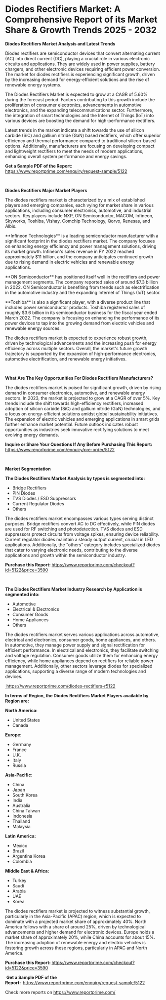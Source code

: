 <p><h1>Diodes Rectifiers Market: A Comprehensive Report of its Market Share & Growth Trends 2025 - 2032</h1></p><p><strong>Diodes Rectifiers Market Analysis and Latest Trends</strong></p>
<p><p>Diodes rectifiers are semiconductor devices that convert alternating current (AC) into direct current (DC), playing a crucial role in various electronic circuits and applications. They are widely used in power supplies, battery chargers, and other electronic devices requiring efficient power conversion. The market for diodes rectifiers is experiencing significant growth, driven by the increasing demand for energy-efficient solutions and the rise of renewable energy systems.</p><p>The Diodes Rectifiers Market is expected to grow at a CAGR of 5.60% during the forecast period. Factors contributing to this growth include the proliferation of consumer electronics, advancements in automotive electronics, and the expanding telecommunications sector. Furthermore, the integration of smart technologies and the Internet of Things (IoT) into various devices are boosting the demand for high-performance rectifiers.</p><p>Latest trends in the market indicate a shift towards the use of silicon carbide (SiC) and gallium nitride (GaN) based rectifiers, which offer superior efficiency and thermal performance compared to traditional silicon-based options. Additionally, manufacturers are focusing on developing compact and lightweight rectifiers to meet the needs of modern applications, enhancing overall system performance and energy savings.</p></p>
<p><strong>Get a Sample PDF of the Report:&nbsp;</strong> <a href="https://www.reportprime.com/enquiry/request-sample/5122?utm_campaign=2924&utm_medium=2&utm_source=Github&utm_content=ia&utm_term=19032025&utm_id=diodes-rectifiers">https://www.reportprime.com/enquiry/request-sample/5122</a></p>
<p>&nbsp;</p>
<p><strong>Diodes Rectifiers Major Market Players</strong></p>
<p><p>The diodes rectifiers market is characterized by a mix of established players and emerging companies, each vying for market share in various applications, including consumer electronics, automotive, and industrial sectors. Key players include NXP, ON Semiconductor, MACOM, Infineon, Skyworks, Toshiba, Vishay, Comchip Technology, Qorvo, Renesas, and Albis.</p><p>**Infineon Technologies** is a leading semiconductor manufacturer with a significant footprint in the diodes rectifiers market. The company focuses on enhancing energy efficiency and power management solutions, driving its market growth. Infineon's sales revenue in FY 2022 reached approximately $11 billion, and the company anticipates continued growth due to rising demand in electric vehicles and renewable energy applications.</p><p>**ON Semiconductor** has positioned itself well in the rectifiers and power management segments. The company reported sales of around $7.3 billion in 2022. ON Semiconductor is benefiting from trends such as electrification in the automotive industry and the expanding Internet of Things (IoT) sector. </p><p>**Toshiba** is also a significant player, with a diverse product line that includes power semiconductor products. Toshiba registered sales of roughly $3.6 billion in its semiconductor business for the fiscal year ended March 2022. The company is focusing on enhancing the performance of its power devices to tap into the growing demand from electric vehicles and renewable energy sources.</p><p>The diodes rectifiers market is expected to experience robust growth, driven by technological advancements and the increasing push for energy efficiency across multiple sectors. Overall, the market's future growth trajectory is supported by the expansion of high-performance electronics, automotive electrification, and renewable energy initiatives.</p></p>
<p>&nbsp;</p>
<p><strong>What Are The Key Opportunities For Diodes Rectifiers Manufacturers?</strong></p>
<p><p>The diodes rectifiers market is poised for significant growth, driven by rising demand in consumer electronics, automotive, and renewable energy sectors. In 2023, the market is projected to grow at a CAGR of over 5%. Key trends include the shift towards high-efficiency rectifiers, increased adoption of silicon carbide (SiC) and gallium nitride (GaN) technologies, and a focus on energy-efficient solutions amidst global sustainability initiatives. The expansion of electric vehicles and emerging applications in smart grids further enhance market potential. Future outlook indicates robust opportunities as industries seek innovative rectifying solutions to meet evolving energy demands.</p></p>
<p><strong>Inquire or Share Your Questions If Any Before Purchasing This Report:</strong> <a href="https://www.reportprime.com/enquiry/pre-order/5122?utm_campaign=2924&utm_medium=2&utm_source=Github&utm_content=ia&utm_term=19032025&utm_id=diodes-rectifiers">https://www.reportprime.com/enquiry/pre-order/5122</a></p>
<p>&nbsp;</p>
<p><strong>Market Segmentation</strong></p>
<p><strong>The Diodes Rectifiers Market Analysis by types is segmented into:</strong></p>
<p><ul><li>Bridge Rectifiers</li><li>PIN Diodes</li><li>TVS Diodes / ESD Suppressors</li><li>Current Regulator Diodes</li><li>Others</li></ul></p>
<p><p>The diodes rectifiers market encompasses various types serving distinct purposes. Bridge rectifiers convert AC to DC effectively, while PIN diodes are used for RF switching and photodetection. TVS diodes and ESD suppressors protect circuits from voltage spikes, ensuring device reliability. Current regulator diodes maintain a steady output current, crucial in LED applications. Additionally, the "others" category includes specialized diodes that cater to varying electronic needs, contributing to the diverse applications and growth within the semiconductor industry.</p></p>
<p><strong>Purchase this Report:&nbsp;</strong><a href="https://www.reportprime.com/checkout?id=5122&price=3590&utm_campaign=2924&utm_medium=2&utm_source=Github&utm_content=ia&utm_term=19032025&utm_id=diodes-rectifiers">https://www.reportprime.com/checkout?id=5122&price=3590</a></p>
<p>&nbsp;</p>
<p><strong>The Diodes Rectifiers Market Industry Research by Application is segmented into:</strong></p>
<p><ul><li>Automotive</li><li>Electrical & Electronics</li><li>Consumer Goods</li><li>Home Appliances</li><li>Others</li></ul></p>
<p><p>The diodes rectifiers market serves various applications across automotive, electrical and electronics, consumer goods, home appliances, and others. In automotive, they manage power supply and signal rectification for efficient performance. In electrical and electronics, they facilitate switching and voltage regulation. Consumer goods utilize them for enhancing energy efficiency, while home appliances depend on rectifiers for reliable power management. Additionally, other sectors leverage diodes for specialized applications, supporting a diverse range of modern technologies and devices.</p></p>
<p><a href="https://www.reportprime.com/diodes-rectifiers-r5122?utm_campaign=2924&utm_medium=2&utm_source=Github&utm_content=ia&utm_term=19032025&utm_id=diodes-rectifiers">&nbsp;https://www.reportprime.com/diodes-rectifiers-r5122</a></p>
<p><strong>In terms of Region, the Diodes Rectifiers Market Players available by Region are:</strong></p>
<p>
    <p> <strong> North America: </strong>
        <ul>
            <li>United States</li>
            <li>Canada</li>
        </ul>
        </p> 
    <p> <strong> Europe: </strong>
        <ul>
            <li>Germany</li>
            <li>France</li>
            <li>U.K.</li>
            <li>Italy</li>
            <li>Russia</li>
        </ul>
        </p> 
    <p> <strong> Asia-Pacific: </strong>
        <ul>
            <li>China</li>
            <li>Japan</li>
            <li>South Korea</li>
            <li>India</li>
            <li>Australia</li>
            <li>China Taiwan</li>
            <li>Indonesia</li>
            <li>Thailand</li>
            <li>Malaysia</li>
        </ul>
        </p> 
    <p> <strong> Latin America: </strong>
        <ul>
            <li>Mexico</li>
            <li>Brazil</li>
            <li>Argentina Korea</li>
            <li>Colombia</li>
        </ul>
        </p> 
    <p> <strong> Middle East & Africa: </strong>
        <ul>
            <li>Turkey</li>
            <li>Saudi</li>
            <li>Arabia</li>
            <li>UAE</li>
            <li>Korea</li>
        </ul>
    </p>
    </p>
<p><p>The diodes rectifiers market is projected to witness substantial growth, particularly in the Asia-Pacific (APAC) region, which is expected to dominate with a projected market share of approximately 40%. North America follows with a share of around 25%, driven by technological advancements and higher demand for electronic devices. Europe holds a market share of approximately 20%, while China accounts for about 15%. The increasing adoption of renewable energy and electric vehicles is fostering growth across these regions, particularly in APAC and North America.</p></p>
<p><strong>Purchase this Report: </strong><a href="https://www.reportprime.com/checkout?id=5122&price=3590&utm_campaign=2924&utm_medium=2&utm_source=Github&utm_content=ia&utm_term=19032025&utm_id=diodes-rectifiers">https://www.reportprime.com/checkout?id=5122&price=3590</a></p>
<p>&nbsp;<strong>Get a Sample PDF of the Report:&nbsp;&nbsp;</strong><a href="https://www.reportprime.com/enquiry/request-sample/5122?utm_campaign=2924&utm_medium=2&utm_source=Github&utm_content=ia&utm_term=19032025&utm_id=diodes-rectifiers">https://www.reportprime.com/enquiry/request-sample/5122</a></p>
<p><strong></strong></p>
<p>Check more reports on <a href="https://www.reportprime.com/?utm_campaign=2924&utm_medium=2&utm_source=Github&utm_content=ia&utm_term=19032025&utm_id=diodes-rectifiers">https://www.reportprime.com/</a></p>